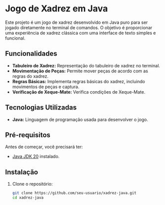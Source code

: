 # Jogo de Xadrez em Java

Este projeto é um jogo de xadrez desenvolvido em Java puro para ser jogado diretamente no terminal de comandos. O objetivo é proporcionar uma experiência de xadrez clássica com uma interface de texto simples e funcional.

## Funcionalidades

- **Tabuleiro de Xadrez:** Representação do tabuleiro de xadrez no terminal.
- **Movimentação de Peças:** Permite mover peças de acordo com as regras do xadrez.
- **Regras Básicas:** Implementa regras básicas do xadrez, incluindo movimentos de peças e captura.
- **Verificação de Xeque-Mate:** Verifica condições de Xeque-Mate.

## Tecnologias Utilizadas

- **Java:** Linguagem de programação usada para desenvolver o jogo.

## Pré-requisitos

Antes de começar, você precisará ter:

- [Java JDK 20](https://www.oracle.com/java/technologies/javase/jdk20-archive-downloads.html) instalado.

## Instalação

1. Clone o repositório:

   ```bash
   git clone https://github.com/seu-usuario/xadrez-java.git
   cd xadrez-java
